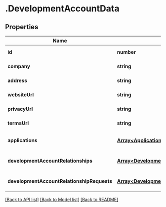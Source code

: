 # .DevelopmentAccountData

## Properties

Name | Type | Description | Notes
------------ | ------------- | ------------- | -------------
**id** | **number** |  | [default to undefined]
**company** | **string** |  | [default to undefined]
**address** | **string** |  | [default to undefined]
**websiteUrl** | **string** |  | [default to undefined]
**privacyUrl** | **string** |  | [default to undefined]
**termsUrl** | **string** |  | [default to undefined]
**applications** | [**Array&lt;ApplicationData&gt;**](ApplicationData.md) |  | [optional] [default to undefined]
**developmentAccountRelationships** | [**Array&lt;DevelopmentAccountRelationshipData&gt;**](DevelopmentAccountRelationshipData.md) |  | [optional] [default to undefined]
**developmentAccountRelationshipRequests** | [**Array&lt;DevelopmentAccountRelationshipRequestData&gt;**](DevelopmentAccountRelationshipRequestData.md) |  | [optional] [default to undefined]


[[Back to API list]](../README.md#documentation-for-api-endpoints) [[Back to Model list]](../README.md#documentation-for-models) [[Back to README]](../README.md)
